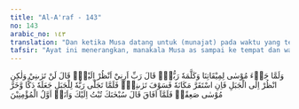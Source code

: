 ```yaml
---
title: "Al-A'raf - 143"
no: 143
arabic_no: ١٤٣
translation: "Dan ketika Musa datang untuk (munajat) pada waktu yang telah Kami tentukan dan Tuhan telah berfirman (langsung) kepadanya, (Musa) berkata, “Ya Tuhanku, tampakkanlah (diri-Mu) kepadaku agar aku dapat melihat Engkau.” (Allah) berfirman, “Engkau tidak akan (sanggup) melihat-Ku, namun lihatlah ke gunung itu, jika ia tetap di tempatnya (sebagai sediakala) niscaya engkau dapat melihat-Ku.” Maka ketika Tuhannya menampakkan (keagungan-Nya) kepada gunung itu, gunung itu hancur luluh dan Musa pun jatuh pingsan. Setelah Musa sadar, dia berkata, “Mahasuci Engkau, aku bertobat kepada Engkau dan aku adalah orang yang pertama-tama beriman.”"
tafsir: "Ayat ini menerangkan, manakala Musa as sampai ke tempat dan waktu yang dijanjikan Allah untuk menerima wahyu, Allah telah menyampaikan wahyu-Nya secara langsung tanpa perantara, maka timbul pada diri Musa keinginan untuk memperoleh kemuliaan lain di samping kemuliaan berkata-kata langsung dengan Allah yang baru saja diterimannya. Keinginan itu ialah mendapat kemuliaan melihat Allah dengan jelas, lalu Musa berkata, \"Ya Tuhanku, perlihatkanlah zat Engkau yang suci dan berilah aku kekuatan untuk dapat melihat Engkau dengan jelas, karena aku tidak sanggup melihat dan mengetahui Engkau dengan sempurna. Allah menjawab, \"Hai Musa kamu tidak akan dapat melihat-Ku.\" Dalam hadis Nabi saw, disebutkan:\n\n\"Dari Abu Musa, ia berkata: Rasulullah saw bersabda, \"Hijab (pembatas) Allah ialah nur (cahaya). Sekiranya nur itu disingkapkan niscaya keagungan sinar wajahnya akan membakar seluruh makhluk yang sampai pandangan Tuhan kepadanya.\" (Riwayat Muslim)\n\nSelanjutnya Allah berkata kepada Musa, \"Melihatlah ke bukit, jika bukit itu tetap kokoh dan kuat seperti sediakala setelah melihat-Ku, tentulah kamu dapat pula melihat-Ku, karena kamu dan gunung itu adalah sama-sama makhluk ciptaan-Ku. Tetapi jika bukit yang kokoh dan kuat itu tidak tahan dan hancur setelah melihat-Ku bagaimana pula kamu dapat melihat-Ku. Karena seluruh makhluk yang aku ciptakan tidak mampu dan tidak sanggup untuk melihat-Ku.\"\n\nDiriwayatkan dari Ibnu Abbas, ia berkata, \"Ketika Musa as memohon kepada Tuhannya, \"Perlihatkanlah zat Engkau kepadaku\" Allah menjawab: \"Kamu sekali-kali tidak akan dapat melihat-Ku.\" Kemudian Allah menegaskan lagi, \"Kamu tidak akan dapat melihat-Ku untuk selama-lamanya hai Musa.\" Tidak seorang pun yang sanggup melihat-Ku, lalu sesudah itu ia tetap hidup.\" Akhirnya Allah berkata, \"Melihatlah ke bukit yang tinggi lagi besar itu, jika bukit itu tetap di tempatnya, tidak bergoncang dan hancur, tentulah ia melihat kebesaran-Ku, mudah-mudahan kamu dapat melihatnya pula, sedangkan kamu benar-benar lemah dan rendah. Sesungguhnya gunung itu berguncang dan hancur bagaimana pun juga kuat dan dahsyatnya, sedang kamu lebih lemah dan rendah.\"\n\nAda beberapa pendapat mufassir tentang yang dimaksud dengan ayat: \"Ketika Tuhannya menampakkan diri kepada gunung-gunung itu\" sebagian mufassir mengatakan bahwa yang nampak bagai gunung itu ialah zat Allah. Bagaimana pun juga pendapat para mufassir, namun nampaknya Allah itu bukanlah seperti nampaknya makhluk. Namun penampakan Tuhan tidak sama dengan penampakan manusia sesuai dengan sifat-sifat Allah yang tidak dapat diukur dengan ukuran manusia. \n\nSetelah Musa as, sadar dari pingsannya, dan sadar pula bahwa ia telah meminta kepada Allah sesuatu yang dapat membahayakan dirinya, ia merasa telah berbuat dosa, karena itu ia memohon dan berdoa kepada Allah, Maha Suci Engkau, \"Ya Tuhanku, aku berdosa karena meminta sesuatu kepada Engkau yang di luar batas kemampuanku menerimanya, karena itu aku bertaubat kepada Engkau dan tidak akan mengulangi kesalahan seperti yang telah lalu itu, dan aku termasuk orang-orang yang pertama beriman kepada-Mu.\"\n\nMujahid berkata, \"Tubtu ilaika\" (Aku bertaubat kepada Engkau), maksudnya ialah: Aku bertaubat kepada Engkau, karena aku telah memohon kepada Engkau agar dapat melihat zat Engkau, \"wa ana awwalul muminin\", (Aku orang yang pertama beriman kepada Engkau) maksudnya aku adalah orang Bani Israil yang pertama beriman kepada Engkau. Sedang dalam suatu riwayat yang lain dari Ibnu Abbas, ialah orang yang pertama-tama beriman dan tidak seorang pun yang dapat melihat Engkau (di dunia)."
---
```


وَلَمَّا جَاۤءَ مُوْسٰى لِمِيْقَاتِنَا وَكَلَّمَهٗ رَبُّهٗۙ قَالَ رَبِّ اَرِنِيْٓ اَنْظُرْ اِلَيْكَۗ قَالَ لَنْ تَرٰىنِيْ وَلٰكِنِ انْظُرْ اِلَى الْجَبَلِ فَاِنِ اسْتَقَرَّ مَكَانَهٗ فَسَوْفَ تَرٰىنِيْۚ فَلَمَّا تَجَلّٰى رَبُّهٗ لِلْجَبَلِ جَعَلَهٗ دَكًّا وَّخَرَّ مُوْسٰى صَعِقًاۚ فَلَمَّآ اَفَاقَ قَالَ سُبْحٰنَكَ تُبْتُ اِلَيْكَ وَاَنَا۠ اَوَّلُ الْمُؤْمِنِيْنَ
